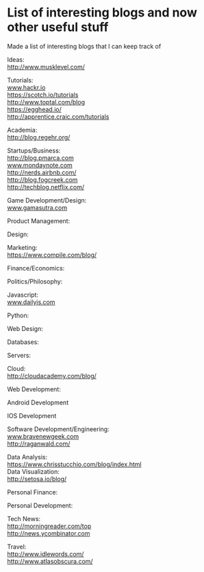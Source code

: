 # List of interesting blogs and now other useful stuff
Made a list of interesting blogs that I can keep track of

Ideas:
<br> http://www.musklevel.com/

Tutorials:
<br> www.hackr.io
<br> https://scotch.io/tutorials
<br> http://www.toptal.com/blog
<br> https://egghead.io/
<br> http://apprentice.craic.com/tutorials

Academia:
<br> http://blog.regehr.org/

Startups/Business:
<br> http://blog.pmarca.com
<br> www.mondaynote.com
<br> http://nerds.airbnb.com/
<br> http://blog.fogcreek.com
<br> http://techblog.netflix.com/

Game Development/Design:
<br> www.gamasutra.com

Product Management:

Design:

Marketing:
<br> https://www.compile.com/blog/

Finance/Economics:

Politics/Philosophy:

Javascript:
<br> www.dailyjs.com

Python:

Web Design:

Databases:

Servers:

Cloud:
<br> http://cloudacademy.com/blog/

Web Development:

Android Development

IOS Development

Software Development/Engineering:
<br> www.bravenewgeek.com
<br> http://raganwald.com/

Data Analysis:
<br>https://www.chrisstucchio.com/blog/index.html
<br>Data Visualization:<br>
http://setosa.io/blog/

Personal Finance:

Personal Development:

Tech News:
<br> http://morningreader.com/top
<br> http://news.ycombinator.com

Travel:
<br>http://www.idlewords.com/
<br>http://www.atlasobscura.com/
